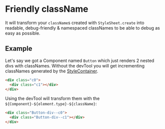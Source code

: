 # Friendly className

It will transform your `className`s created with `StyleSheet.create` into readable, debug-friendly & namespaced classNames to be able to debug as easy as possible.

## Example
Let's say we got a Component named `Button` which just renders 2 nested divs with classNames.
Without the devTool you will get incrementing classNames generated by the [StyleContainer](../api/StyleContainer.md).
```HTML
<div class="c0">
  <div class="c1"></div>
</div>
```
Using the devTool will transform them with the `${Component}-${element.type}-${className}`:
```HTML
<div class="Button-div--c0">
  <div class="Button-div--c1"></div>
</div>
```
